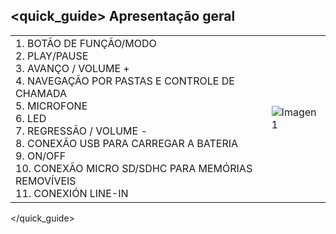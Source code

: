 ## <quick_guide> Apresentação geral

|  |  |
|:-------|:-------|
|1.	BOTÃO DE FUNÇÃO/MODO <br> 2.  PLAY/PAUSE <br> 3. AVANÇO / VOLUME + <br> 4. NAVEGAÇÃO POR PASTAS E CONTROLE DE CHAMADA <br> 5. MICROFONE <br> 6. LED <br> 7. REGRESSÃO / VOLUME - <br> 8. CONEXÃO USB PARA CARREGAR A BATERIA <br> 9. ON/OFF <br> 10. CONEXÃO MICRO SD/SDHC PARA MEMÓRIAS REMOVÍVEIS <br> 11. CONEXIÓN LINE-IN|![Imagen1](http://static.energysistem.com/images/manuals/39793/5396da2149a93.jpg)|
</quick_guide>
